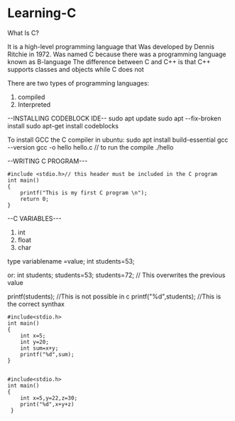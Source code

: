 # Learning-C
What Is C?

It is a high-level programming language that Was developed by Dennis Ritchie in 1972.
Was named C because there was a programming language known as B-language
The difference between C and C++ is that C++ supports classes and objects while C does not

There are two types of programming languages:
1) compiled
2) Interpreted

--INSTALLING CODEBLOCK IDE--
	sudo apt update
	sudo apt --fix-broken install
	sudo apt-get install codeblocks 


To install GCC the C compiler in ubuntu:
	sudo apt install build-essential
	gcc --version
	gcc -o hello hello.c // to run the compile
	./hello


--WRITING C PROGRAM---

	#include <stdio.h>// this header must be included in the C program
	int main()
	{
		printf("This is my first C program \n");
		return 0;
	}


--C VARIABLES---

1) int
2) float
3) char

type variablename =value;
int students=53;

or:
int students;
students=53;
students=72; // This overwrites the previous value

printf(students); //This is not possible in c
printf("%d",students); //This is the correct synthax

	#include<stdio.h> 
	int main()
	{ 
		int x=5;
		int y=20;
		int sum=x+y;
		printf("%d",sum);
	}
	

	#include<stdio.h>
	int main()
	{
		int x=5,y=22,z=30;
		print("%d",x+y+z) 
	 }
